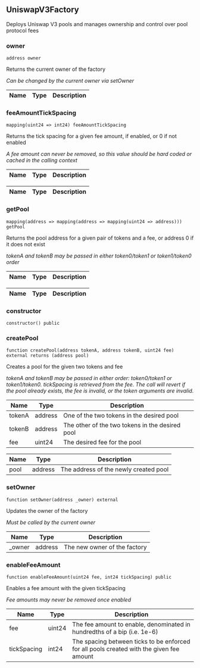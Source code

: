 
## UniswapV3Factory

Deploys Uniswap V3 pools and manages ownership and control over pool protocol fees

### owner

```solidity
address owner
```

Returns the current owner of the factory

_Can be changed by the current owner via setOwner_

| Name | Type | Description |
| ---- | ---- | ----------- |

### feeAmountTickSpacing

```solidity
mapping(uint24 => int24) feeAmountTickSpacing
```

Returns the tick spacing for a given fee amount, if enabled, or 0 if not enabled

_A fee amount can never be removed, so this value should be hard coded or cached in the calling context_

| Name | Type | Description |
| ---- | ---- | ----------- |

| Name | Type | Description |
| ---- | ---- | ----------- |

### getPool

```solidity
mapping(address => mapping(address => mapping(uint24 => address))) getPool
```

Returns the pool address for a given pair of tokens and a fee, or address 0 if it does not exist

_tokenA and tokenB may be passed in either token0/token1 or token1/token0 order_

| Name | Type | Description |
| ---- | ---- | ----------- |

| Name | Type | Description |
| ---- | ---- | ----------- |

### constructor

```solidity
constructor() public
```

### createPool

```solidity
function createPool(address tokenA, address tokenB, uint24 fee) external returns (address pool)
```

Creates a pool for the given two tokens and fee

_tokenA and tokenB may be passed in either order: token0/token1 or token1/token0. tickSpacing is retrieved
from the fee. The call will revert if the pool already exists, the fee is invalid, or the token arguments
are invalid._

| Name | Type | Description |
| ---- | ---- | ----------- |
| tokenA | address | One of the two tokens in the desired pool |
| tokenB | address | The other of the two tokens in the desired pool |
| fee | uint24 | The desired fee for the pool |

| Name | Type | Description |
| ---- | ---- | ----------- |
| pool | address | The address of the newly created pool |

### setOwner

```solidity
function setOwner(address _owner) external
```

Updates the owner of the factory

_Must be called by the current owner_

| Name | Type | Description |
| ---- | ---- | ----------- |
| _owner | address | The new owner of the factory |

### enableFeeAmount

```solidity
function enableFeeAmount(uint24 fee, int24 tickSpacing) public
```

Enables a fee amount with the given tickSpacing

_Fee amounts may never be removed once enabled_

| Name | Type | Description |
| ---- | ---- | ----------- |
| fee | uint24 | The fee amount to enable, denominated in hundredths of a bip (i.e. 1e-6) |
| tickSpacing | int24 | The spacing between ticks to be enforced for all pools created with the given fee amount |

